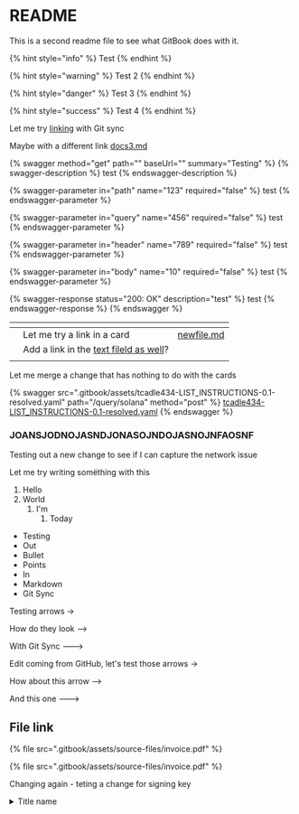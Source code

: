 # README

This is a second readme file to see what GitBook does with it.

{% hint style="info" %}
Test
{% endhint %}

{% hint style="warning" %}
Test 2
{% endhint %}

{% hint style="danger" %}
Test 3
{% endhint %}

{% hint style="success" %}
Test 4
{% endhint %}

Let me try [linking](this-folder/SECOND.md) with Git sync

Maybe with a different link [docs3.md](another-folder/docs3.md "mention")

{% swagger method="get" path="" baseUrl="" summary="Testing" %}
{% swagger-description %}
test
{% endswagger-description %}

{% swagger-parameter in="path" name="123" required="false" %}
test
{% endswagger-parameter %}

{% swagger-parameter in="query" name="456" required="false" %}
test
{% endswagger-parameter %}

{% swagger-parameter in="header" name="789" required="false" %}
test
{% endswagger-parameter %}

{% swagger-parameter in="body" name="10" required="false" %}
test
{% endswagger-parameter %}

{% swagger-response status="200: OK" description="test" %}
test
{% endswagger-response %}
{% endswagger %}



<table data-view="cards"><thead><tr><th></th><th></th><th data-type="content-ref"></th></tr></thead><tbody><tr><td></td><td>Let me try a link in a card</td><td><a href="this-folder/newfile.md">newfile.md</a></td></tr><tr><td></td><td>Add a link in the <a href="another-folder/docs3.md">text fileld as well</a>?</td><td></td></tr><tr><td></td><td></td><td></td></tr></tbody></table>

Let me merge a change that has nothing to do with the cards

{% swagger src=".gitbook/assets/tcadle434-LIST_INSTRUCTIONS-0.1-resolved.yaml" path="/query/solana" method="post" %}
[tcadle434-LIST_INSTRUCTIONS-0.1-resolved.yaml](.gitbook/assets/tcadle434-LIST_INSTRUCTIONS-0.1-resolved.yaml)
{% endswagger %}

### JOANSJODNOJASNDJONASOJNDOJASNOJNFAOSNF

Testing out a new change to see if I can capture the network issue

Let me try writing somëthing with this

1. Hello
2. World
   1. I'm
      1. Today

* Testing
* Out
* Bullet
* Points
* In
* Markdown
* Git Sync

Testing arrows ->

How do they look -->

With Git Sync --->

Edit coming from GitHub, let's test those arrows ->

How about this arrow -->

And this one --->

## File link

{% file src=".gitbook/assets/source-files/invoice.pdf" %}

{% file src=".gitbook/assets/source-files/invoice.pdf" %}

Changing again - teting a change for signing key

<details>

<summary>Title name</summary>

* **Description**:
* **Required**:
* **Type**:
* **Key**:
* **Fields**:

Further dropdowns of the same format

</details>
